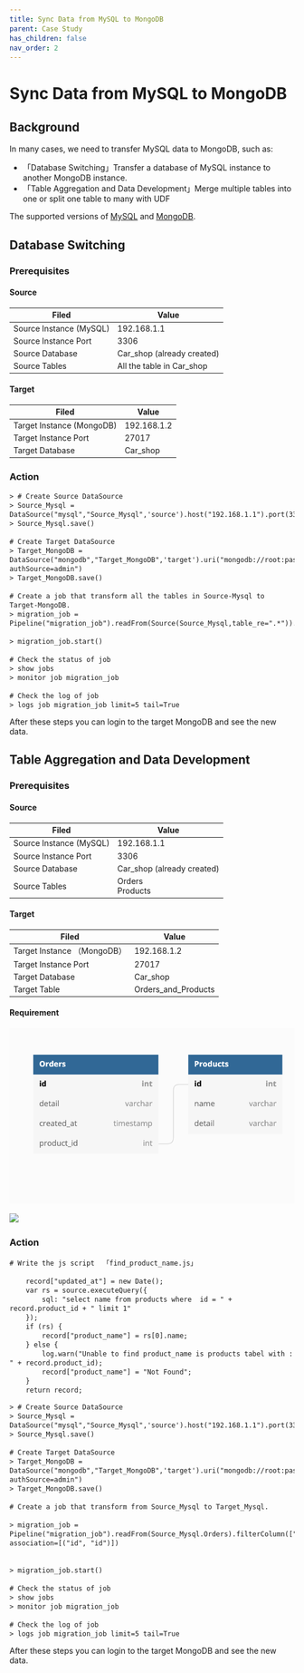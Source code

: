 ```yaml
---
title: Sync Data from MySQL to MongoDB
parent: Case Study
has_children: false
nav_order: 2
---
```

# Sync Data from MySQL to MongoDB

## Background

In many cases, we need to transfer MySQL data to MongoDB, such as:

- 「Database Switching」Transfer a database of MySQL instance to another MongoDB instance.
- 「Table Aggregation and Data Development」Merge multiple tables into one  or split one table to many with UDF

The supported versions of [MySQL]() and [MongoDB](../../Connectors/pre-build-connectors.md#MongoDB).

## Database Switching

### Prerequisites

#### Source 

| Filed                    | **Value**                  |
| ------------------------ | -------------------------- |
| Source Instance  (MySQL) | 192.168.1.1                |
| Source Instance Port     | 3306                       |
| Source Database          | Car_shop (already created) |
| Source Tables            | All the table in Car_shop  |

#### Target 

| Filed                      | **Value**   |
| -------------------------- | ----------- |
| Target Instance  (MongoDB) | 192.168.1.2 |
| Target Instance Port       | 27017       |
| Target Database            | Car_shop    |

### Action

```
> # Create Source DataSource
> Source_Mysql = DataSource("mysql","Source_Mysql",'source').host("192.168.1.1").port(3306).username('root').password('password').db('Car_shop')
> Source_Mysql.save()

# Create Target DataSource
> Target_MongoDB = DataSource("mongodb","Target_MongoDB",'target').uri("mongodb://root:password@192.168.1.2:27017/Car_shop?authSource=admin")
> Target_MongoDB.save()

# Create a job that transform all the tables in Source-Mysql to Target-MongoDB.
> migration_job = Pipeline("migration_job").readFrom(Source(Source_Mysql,table_re=".*")).writeTo(Target_MongoDB)

> migration_job.start()

# Check the status of job
> show jobs
> monitor job migration_job

# Check the log of job
> logs job migration_job limit=5 tail=True 
```

After these steps you can login to the  target MongoDB and see the new data.

## Table Aggregation and Data Development

### Prerequisites

#### Source 

| Filed                   | **Value**                  |
| ----------------------- | -------------------------- |
| Source Instance (MySQL) | 192.168.1.1                |
| Source Instance Port    | 3306                       |
| Source Database         | Car_shop (already created) |
| Source Tables           | Orders<br />Products       |

#### Target 

| Filed                        | **Value**           |
| ---------------------------- | ------------------- |
| Target Instance  （MongoDB） | 192.168.1.2         |
| Target Instance Port         | 27017               |
| Target Database              | Car_shop            |
| Target Table                 | Orders_and_Products |

#### Requirement

![](../../../assets/mysql-to-mysql-1.png)



![](/Users/edisonchow/tapdata/tapdata-community-docs/assets/mysql-to-mysql-2.png)







### Action

```
# Write the js script  「find_product_name.js」

	record["updated_at"] = new Date();
	var rs = source.executeQuery({
		sql: "select name from products where  id = " + record.product_id + " limit 1"
	});
	if (rs) {
		record["product_name"] = rs[0].name;
	} else {
		log.warn("Unable to find product_name is products tabel with : " + record.product_id);
		record["product_name"] = "Not Found";
	}
	return record;

```





```
> # Create Source DataSource
> Source_Mysql = DataSource("mysql","Source_Mysql",'source').host("192.168.1.1").port(3306).username('root').password('password').db('Car_shop')
> Source_Mysql.save()

# Create Target DataSource
> Target_MongoDB = DataSource("mongodb","Target_MongoDB",'target').uri("mongodb://root:password@192.168.1.2:27017/Car_shop?authSource=admin")
> Target_MongoDB.save()

# Create a job that transform from Source_Mysql to Target_Mysql.

> migration_job = Pipeline("migration_job").readFrom(Source_Mysql.Orders).filterColumn(["id","detail","created_at","product_id"],FilterType.keep).js("/path/find_product_name.js").writeTo("Target_MongoDB.Orders_and_Products",writeMode=WriteMode.upsert, association=[("id", "id")])


> migration_job.start()

# Check the status of job
> show jobs
> monitor job migration_job

# Check the log of job
> logs job migration_job limit=5 tail=True 
```

After these steps you can login to the  target MongoDB and see the new data.
